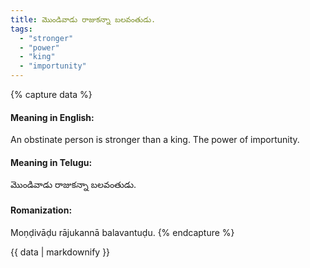 ```yaml
---
title: మొండివాడు రాజుకన్నా బలవంతుడు.
tags:
  - "stronger"
  - "power"
  - "king"
  - "importunity"
---
```


{% capture data %}
#### Meaning in English:
An obstinate person is stronger than a king.
The power of importunity.

#### Meaning in Telugu:
మొండివాడు రాజుకన్నా బలవంతుడు.

#### Romanization:
Moṇḍivāḍu rājukannā balavantuḍu.
{% endcapture %}

{{ data | markdownify }}

